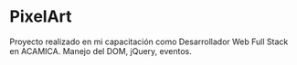 # PixelArt
Proyecto realizado en mi capacitación como Desarrollador Web Full Stack en ACAMICA. 
Manejo del DOM, jQuery, eventos.
